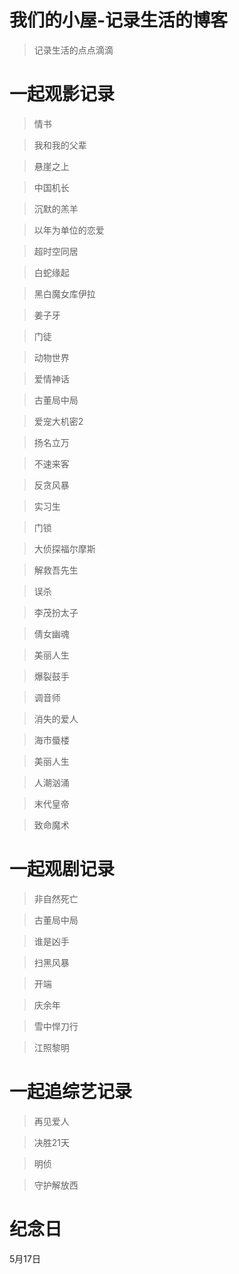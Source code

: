 # 我们的小屋-记录生活的博客

> 记录生活的点点滴滴

# 一起观影记录

>情书

>我和我的父辈

>悬崖之上

>中国机长

>沉默的羔羊

>以年为单位的恋爱

>超时空同居

>白蛇缘起

>黑白魔女库伊拉

>姜子牙

>门徒

>动物世界

>爱情神话

>古董局中局

>爱宠大机密2

>扬名立万

>不速来客

>反贪风暴

>实习生

>门锁

>大侦探福尔摩斯

>解救吾先生

>误杀

>李茂扮太子

>倩女幽魂

>美丽人生

>爆裂鼓手

>调音师

>消失的爱人

>海市蜃楼

>美丽人生

>人潮汹涌

>末代皇帝

>致命魔术


# 一起观剧记录

>非自然死亡

>古董局中局

>谁是凶手

>扫黑风暴

>开端

>庆余年

>雪中悍刀行

>江照黎明

# 一起追综艺记录

>再见爱人

>决胜21天

>明侦

>守护解放西

# 纪念日
5月17日
